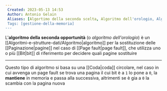 ```yaml
---
 Created: 2023-05-13 14:53
 Author: Antonio Gelain
 Aliases: [Algortimo della seconda scelta, Algoritmo dell'orologio, Algoritmo second chance]
 Tags: [gestione-della-memoria]
---
```


L'**algoritmo della seconda opportunità** (o *algoritmo dell'orologio*) è un [[Algoritmi-e-strutture-dati/Algoritmo|algoritmo]] per la sostituzione delle [[Paginazione|pagine]] nel caso di [[Page fault|page fault]], che utilizza uno o più [[Bit|bit]] di riferimento per decidere quali pagine sostituire

---

Questo tipo di algoritmo si basa su una [[Coda|coda]] circolare, nel caso in cui avvenga un page fault se trova una pagina il cui bit è a `1` lo pone a `0`, la **mantiene** in memoria e passa alla successiva, altrimenti se è gia a `0` la scambia con la pagina nuova